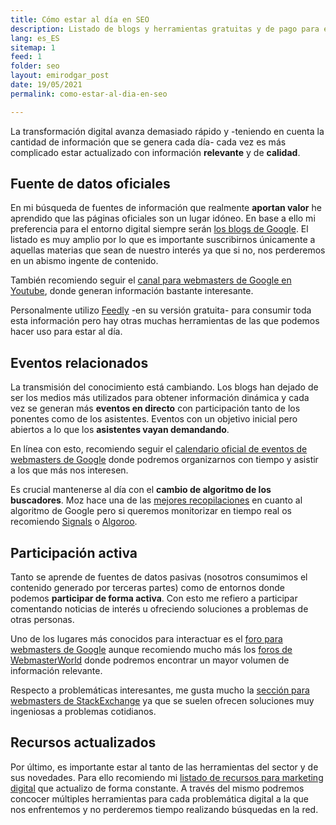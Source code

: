 ```yaml
---
title: Cómo estar al día en SEO
description: Listado de blogs y herramientas gratuitas y de pago para estar al día en marketing digital. Aprende a ser competitivo.
lang: es_ES
sitemap: 1
feed: 1
folder: seo
layout: emirodgar_post
date: 19/05/2021
permalink: como-estar-al-dia-en-seo

---
```


La transformación digital avanza demasiado rápido y -teniendo en cuenta la cantidad de información que se genera cada día- cada vez es más complicado estar actualizado con información **relevante** y de **calidad**.

## Fuente de datos oficiales

En mi búsqueda de fuentes de información que realmente **aportan valor** he aprendido que las páginas oficiales son un lugar idóneo. En base a ello mi preferencia para el entorno digital siempre serán [los blogs de Google](https://emirodgar.com/listado-blogs-foros-google). El listado es muy amplio por lo que es importante suscribirnos únicamente a aquellas materias que sean de nuestro interés ya que si no, nos perderemos en un abismo ingente de contenido.

También recomiendo seguir el [canal para webmasters de Google en Youtube](https://www.youtube.com/user/GoogleWebmasterHelp), donde generan información bastante interesante.

Personalmente utilizo [Feedly](https://feedly.com) -en su versión gratuita- para consumir toda esta información pero hay otras muchas herramientas de las que podemos hacer uso para estar al día.

## Eventos relacionados

La transmisión del conocimiento está cambiando. Los blogs han dejado de ser los medios más utilizados para obtener información dinámica y cada vez se generan más **eventos en directo** con participación tanto de los ponentes como de los asistentes. Eventos con un objetivo inicial pero abiertos a lo que los **asistentes vayan demandando**.

En línea con esto, recomiendo seguir el [calendario oficial de eventos de webmasters de Google](https://www.google.com/webmasters/connect/?hl=es) donde podremos organizarnos con tiempo y asistir a los que más nos interesen.

Es crucial mantenerse al día con el **cambio de algoritmo de los buscadores**. Moz hace una de las [mejores recopilaciones](https://moz.com/google-algorithm-change) en cuanto al algoritmo de Google pero si queremos monitorizar en tiempo real os recomiendo [Signals](https://cognitiveseo.com/signals/) o [Algoroo](https://algoroo.com). 

## Participación activa 

Tanto se aprende de fuentes de datos pasivas (nosotros consumimos el contenido generado por terceras partes) como de entornos donde podemos **participar de forma activa**. Con esto me refiero a participar comentando noticias de interés u ofreciendo soluciones a problemas de otras personas.

Uno de los lugares más conocidos para interactuar es el [foro para webmasters de Google](https://productforums.google.com/forum/#!forum/webmasters) aunque recomiendo mucho más los [foros de WebmasterWorld](https://www.webmasterworld.com) donde podremos encontrar un mayor volumen de información relevante. 

Respecto a problemáticas interesantes, me gusta mucho la [sección para webmasters de StackExchange](https://webmasters.stackexchange.com/questions) ya que se suelen ofrecen soluciones muy ingeniosas a problemas cotidianos.

## Recursos actualizados 

Por último, es importante estar al tanto de las herramientas del sector y de sus novedades. Para ello recomiendo mi [listado de recursos para marketing digital](https://emirodgar.com/recursos-marketing-digital/) que actualizo de forma constante. A través del mismo podremos concocer múltiples herramientas para cada problemática digital a la que nos enfrentemos y no perderemos tiempo realizando búsquedas en la red. 

<!--stackedit_data:
eyJoaXN0b3J5IjpbMTQ5OTk1OTMwMiwxMzkzMzYyMjc2LC00Mj
czMDc2ODBdfQ==
-->